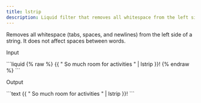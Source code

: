 ```yaml
---
title: lstrip
description: Liquid filter that removes all whitespace from the left side of a string.
---
```


Removes all whitespace (tabs, spaces, and newlines) from the left side of a string. It does not affect spaces between words.

<p class="code-label">Input</p>
```liquid
{% raw %}
{{ "          So much room for activities          " | lstrip }}!
{% endraw %}
```

<p class="code-label">Output</p>
```text
{{ "          So much room for activities          " | lstrip }}!
```
